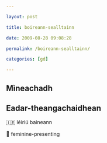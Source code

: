 ```yaml
---

layout: post

title: boireann-sealltainn

date: 2009-08-28 09:08:28

permalink: /boireann-sealltainn/

categories: [gd]

---
```


## Mìneachadh

## Eadar-theangachaidhean

&#x1f1ee;&#x1f1ea; léiriú baineann

&#x1f3f4;&#xe0067;&#xe0062;&#xe0065;&#xe006e;&#xe0067;&#xe007f; feminine-presenting